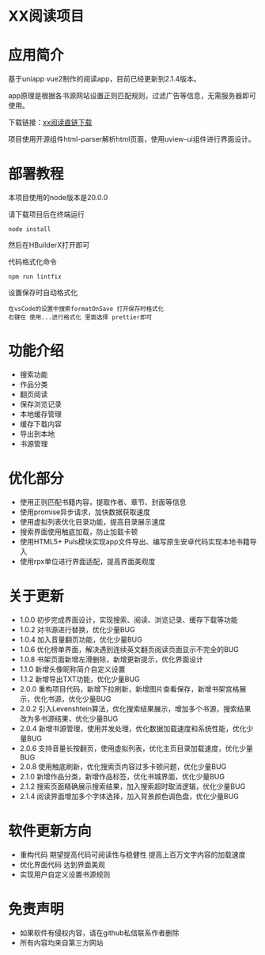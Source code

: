 # XX阅读项目

# 应用简介

基于uniapp vue2制作的阅读app，目前已经更新到2.1.4版本。

app原理是根据各书源网站设置正则匹配规则，过滤广告等信息，无需服务器即可使用。

下载链接：[xx阅读直链下载](https://github.com/imtwa/xxRead/releases/download/xxRead2.1.4/xxRead2.1.4.apk)

项目使用开源组件html-parser解析html页面，使用uview-ui组件进行界面设计。

# 部署教程

本项目使用的node版本是20.0.0

请下载项目后在终端运行

```
node install
```

然后在HBuilderX打开即可

代码格式化命令

```
npm run lintfix
```

设置保存时自动格式化

```
在vsCode的设置中搜索formatOnSave 打开保存时格式化
右键在 使用...进行格式化 里面选择 prettier即可
```

# 功能介绍

- 搜索功能
- 作品分类
- 翻页阅读
- 保存浏览记录
- 本地缓存管理
- 缓存下载内容
- 导出到本地
- 书源管理

# 优化部分

- 使用正则匹配书籍内容，提取作者、章节、封面等信息
- 使用promise异步请求，加快数据获取速度
- 使用虚拟列表优化目录功能，提高目录展示速度
- 搜索界面使用触底加载，防止加载卡顿
- 使用HTML5+ Puls模块实现app文件导出、编写原生安卓代码实现本地书籍导入
- 使用rpx单位进行界面适配，提高界面美观度

# 关于更新

- 1.0.0 初步完成界面设计，实现搜索、阅读、浏览记录、缓存下载等功能
- 1.0.2 对书源进行替换，优化少量BUG
- 1.0.4 加入音量翻页功能，优化少量BUG
- 1.0.6 优化榜单界面，解决遇到连续英文翻页阅读页面显示不完全的BUG
- 1.0.8 书架页面新增左滑删除，新增更新提示，优化界面设计
- 1.1.0 新增头像昵称简介自定义设置
- 1.1.2 新增导出TXT功能，优化少量BUG
- 2.0.0 重构项目代码，新增下拉刷新，新增图片查看保存，新增书架宫格展示，优化书源，优化少量BUG
- 2.0.2 引入Levenshtein算法，优化搜索结果展示，增加多个书源，搜索结果改为多书源结果，优化少量BUG
- 2.0.4 新增书源管理，使用并发处理，优化数据加载速度和系统性能，优化少量BUG
- 2.0.6 支持音量长按翻页，使用虚拟列表，优化主页目录加载速度，优化少量BUG
- 2.0.8 使用触底刷新，优化搜索页内容过多卡顿问题，优化少量BUG
- 2.1.0 新增作品分类，新增作品标签，优化书城界面，优化少量BUG
- 2.1.2 搜索页面精确展示搜索结果，加入搜索超时取消逻辑，优化少量BUG
- 2.1.4 阅读界面增加多个字体选择，加入背景颜色调色盘，优化少量BUG

# 软件更新方向

- 重构代码 期望提高代码可阅读性与稳健性 提高上百万文字内容的加载速度
- 优化界面代码 达到界面美观
- 实现用户自定义设置书源规则

# 免责声明

- 如果软件有侵权内容，请在github私信联系作者删除
- 所有内容均来自第三方网站
